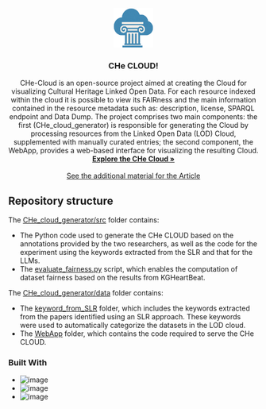 <div align="center">
  <a href="https://github.com/github_username/repo_name">
    <img src="WebApp/frontend/che-cloud/public/favicon.png" alt="Logo" width="80" height="80">
  </a>

<h3 align="center">CHe CLOUD!</h3>

  <p align="center">
    CHe-Cloud is an open-source project aimed at creating the Cloud for visualizing Cultural Heritage Linked Open Data. For each resource indexed within the cloud it is possible to view its FAIRness and the main information contained in the resource metadata such as: description, license, SPARQL endpoint and Data Dump.
    The project comprises two main components: the first (CHe_cloud_generator) is responsible for generating the Cloud by processing resources from the Linked Open Data (LOD) Cloud, supplemented with manually curated entries; the second component, the WebApp, provides a web-based interface for visualizing the resulting Cloud.
    <br />
    <a href="http://isislab.it:12280/CHe-cloud/"><strong>Explore the CHe Cloud »</strong></a>
    <br />
    <br />
    <a href="https://gabrielet0.github.io/CHe-Cloud/">See the additional material for the Article</a>
    <!-- &middot;
    <a href="https://github.com/github_username/repo_name/issues/new?labels=bug&template=bug-report---.md">Report Bug</a>
    &middot;
    <a href="https://github.com/github_username/repo_name/issues/new?labels=enhancement&template=feature-request---.md">Request Feature</a> !-->
  </p>
</div>

## Repository structure
The [CHe_cloud_generator/src](./CHe_cloud_generator/src/) folder contains:
- The Python code used to generate the CHe CLOUD based on the annotations provided by the two researchers, as well as the code for the experiment using the keywords extracted from the SLR and that for the LLMs.
- The [evaluate_fairness.py](./CHe_cloud_generator/src/evaluate_fairness.py) script, which enables the computation of dataset fairness based on the results from KGHeartBeat.

The [CHe_cloud_generator/data](./CHe_cloud_generator/data/) folder contains:
- The [keyword_from_SLR](./CHe_cloud_generator/data/keywords_from_SLR/) folder, which includes the keywords extracted from the papers identified using an SLR approach. These keywords were used to automatically categorize the datasets in the LOD cloud.
- The [WebApp](./WebApp/) folder, which contains the code required to serve the CHe CLOUD.

### Built With
* ![image](https://img.shields.io/badge/Python-FFD43B?style=for-the-badge&logo=python&logoColor=blue)
* ![image](https://img.shields.io/badge/React-20232A?style=for-the-badge&logo=react&logoColor=61DAFB)
* ![image](https://img.shields.io/badge/Node%20js-339933?style=for-the-badge&logo=nodedotjs&logoColor=white)
